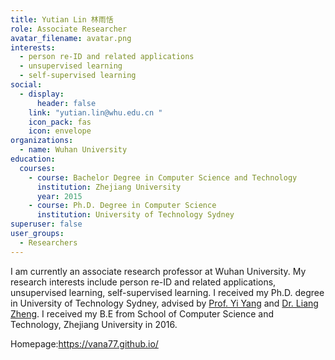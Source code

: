 ```yaml
---
title: Yutian Lin 林雨恬
role: Associate Researcher
avatar_filename: avatar.png
interests:
  - person re-ID and related applications
  - unsupervised learning
  - self-supervised learning
social:
  - display:
      header: false
    link: "yutian.lin@whu.edu.cn "
    icon_pack: fas
    icon: envelope
organizations:
  - name: Wuhan University
education:
  courses:
    - course: Bachelor Degree in Computer Science and Technology
      institution: Zhejiang University
      year: 2015
    - course: Ph.D. Degree in Computer Science
      institution: University of Technology Sydney
superuser: false
user_groups:
  - Researchers
---
```

<!--StartFragment-->

I am currently an associate research professor at Wuhan University. My research interests include person re-ID and related applications, unsupervised learning, self-supervised learning. I received my Ph.D. degree in University of Technology Sydney, advised by [Prof. Yi Yang](https://sites.google.com/site/ianyyang2016/) and [Dr. Liang Zheng](http://www.liangzheng.org/). I received my B.E from School of Computer Science and Technology, Zhejiang University in 2016.

H﻿omepage:https://vana77.github.io/

<!--EndFragment-->